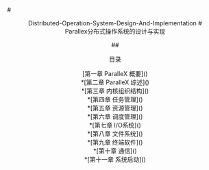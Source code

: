 #<center>Distributed-Operation-System-Design-And-Implementation</cenrte>
#<center>Parallex分布式操作系统的设计与实现</center>

##<center>目录</center>

<center>[第一章 ParalleX 概要]() </center>


<center>*[第二章 ParalleX 综述]()</center>


<center>*[第三章 内核组织结构]()</center>


<center>*[第四章 任务管理]()</center>


<center>*[第五章 资源管理]()</center>


<center>*[第六章 调度管理]()</center>


<center>*[第七章 I/O系统]()</center>


<center>*[第八章 文件系统]()</center>


<center>*[第九章 终端软件]()</center>


<center>*[第十章 通信]()</center>


<center>*[第十一章 系统启动]()</center>






